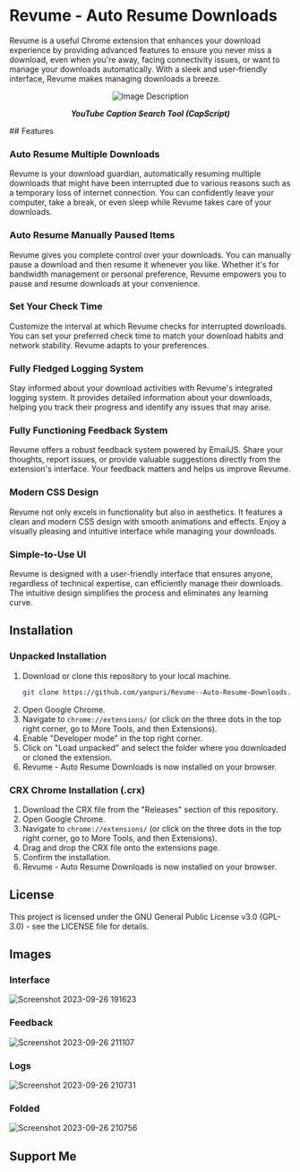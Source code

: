 # Revume - Auto Resume Downloads

Revume is a useful Chrome extension that enhances your download experience by providing advanced features to ensure you never miss a download, even when you're away, facing connectivity issues, or want to manage your downloads automatically. With a sleek and user-friendly interface, Revume makes managing downloads a breeze.

<p align="center">
  <img src="https://github.com/yanpuri/Revume--Auto-Resume-Downloads/assets/121260820/eaf9d4f4-4fe2-4e64-b5d9-30b8c983c2bf" alt="Image Description">
</p>

<p align="center"><strong><em>YouTube Caption Search Tool (CapScript)</em></strong></p>
## Features

### Auto Resume Multiple Downloads

Revume is your download guardian, automatically resuming multiple downloads that might have been interrupted due to various reasons such as a temporary loss of internet connection. You can confidently leave your computer, take a break, or even sleep while Revume takes care of your downloads.

### Auto Resume Manually Paused Items

Revume gives you complete control over your downloads. You can manually pause a download and then resume it whenever you like. Whether it's for bandwidth management or personal preference, Revume empowers you to pause and resume downloads at your convenience.

### Set Your Check Time

Customize the interval at which Revume checks for interrupted downloads. You can set your preferred check time to match your download habits and network stability. Revume adapts to your preferences.

### Fully Fledged Logging System

Stay informed about your download activities with Revume's integrated logging system. It provides detailed information about your downloads, helping you track their progress and identify any issues that may arise.

### Fully Functioning Feedback System

Revume offers a robust feedback system powered by EmailJS. Share your thoughts, report issues, or provide valuable suggestions directly from the extension's interface. Your feedback matters and helps us improve Revume.

### Modern CSS Design

Revume not only excels in functionality but also in aesthetics. It features a clean and modern CSS design with smooth animations and effects. Enjoy a visually pleasing and intuitive interface while managing your downloads.

### Simple-to-Use UI

Revume is designed with a user-friendly interface that ensures anyone, regardless of technical expertise, can efficiently manage their downloads. The intuitive design simplifies the process and eliminates any learning curve.

## Installation

### Unpacked Installation

1. Download or clone this repository to your local machine.
     ```bash
   git clone https://github.com/yanpuri/Revume--Auto-Resume-Downloads.git
2. Open Google Chrome.
3. Navigate to `chrome://extensions/` (or click on the three dots in the top right corner, go to More Tools, and then Extensions).
4. Enable "Developer mode" in the top right corner.
5. Click on "Load unpacked" and select the folder where you downloaded or cloned the extension.
6. Revume - Auto Resume Downloads is now installed on your browser.

### CRX Chrome Installation (.crx)

1. Download the CRX file from the "Releases" section of this repository.
2. Open Google Chrome.
3. Navigate to `chrome://extensions/` (or click on the three dots in the top right corner, go to More Tools, and then Extensions).
4. Drag and drop the CRX file onto the extensions page.
5. Confirm the installation.
6. Revume - Auto Resume Downloads is now installed on your browser.

## License
This project is licensed under the GNU General Public License v3.0 (GPL-3.0) - see the LICENSE file for details.

## Images
### Interface
![Screenshot 2023-09-26 191623](https://github.com/yanpuri/Revume--Auto-Resume-Downloads/assets/121260820/95fbfa10-f67e-44aa-acb9-e60e6304b1bd)
### Feedback
![Screenshot 2023-09-26 211107](https://github.com/yanpuri/Revume--Auto-Resume-Downloads/assets/121260820/d4aa45b6-b6d7-4dc7-a1c1-d350507b6b44)
### Logs
![Screenshot 2023-09-26 210731](https://github.com/yanpuri/Revume--Auto-Resume-Downloads/assets/121260820/3e658134-d75f-48ef-bb30-bbbaae9fc7e4)
### Folded
![Screenshot 2023-09-26 210756](https://github.com/yanpuri/Revume--Auto-Resume-Downloads/assets/121260820/555e6156-65d1-4291-b070-2a7e55b626a3)

## Support Me
